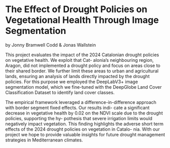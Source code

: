 # The Effect of Drought Policies on Vegetational Health Through Image Segmentation
by Jonny Bramwell Codd & Jonas Wallstein

This project evaluates the impact of the 2024 Catalonian
drought policies on vegetative health. We exploit that Cat-
alonia’s neighbouring region, Aragon, did not implemented a
drought policy and focus on areas close to their shared border.
We further limit these areas to urban and agricultural lands,
ensuring an analysis of lands directly impacted by the drought
policies. For this purpose we employed the DeepLabV3+
image segmentation model, which we fine-tuned with the
DeepGlobe Land Cover Classification Dataset to identify land
cover classes.

The empirical framework leveraged a difference-in-difference
approach with border segment fixed effects. Our results indi-
cate a significant decrease in vegetative health by 0.02 on the
NDVI scale due to the drought policies, supporting the hy-
pothesis that severe irrigation limits would negatively impact
vegetation. This finding highlights the adverse short term
effects of the 2024 drought policies on vegetation in Catalo-
nia. With our project we hope to provide valuable insights
for future drought management strategies in Mediterranean
climates.
